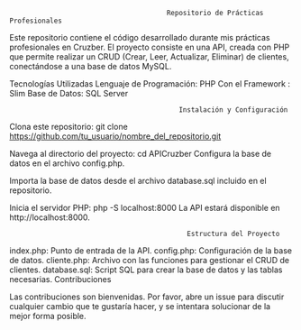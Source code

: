                                            Repositorio de Prácticas Profesionales
Este repositorio contiene el código desarrollado durante mis prácticas profesionales en Cruzber. El proyecto consiste en una API,
creada con PHP que permite realizar un CRUD (Crear, Leer, Actualizar, Eliminar) de clientes, conectándose a una base de datos MySQL.

Tecnologías Utilizadas
Lenguaje de Programación: PHP 
Con el Framework : Slim 
Base de Datos: SQL Server

                                              Instalación y Configuración

Clona este repositorio:
git clone https://github.com/tu_usuario/nombre_del_repositorio.git

Navega al directorio del proyecto:
cd APICruzber
Configura la base de datos en el archivo config.php.

Importa la base de datos desde el archivo database.sql incluido en el repositorio.

Inicia el servidor PHP:
php -S localhost:8000
La API estará disponible en http://localhost:8000.

                                                Estructura del Proyecto
index.php: Punto de entrada de la API.
config.php: Configuración de la base de datos.
cliente.php: Archivo con las funciones para gestionar el CRUD de clientes.
database.sql: Script SQL para crear la base de datos y las tablas necesarias.
Contribuciones


Las contribuciones son bienvenidas. Por favor, abre un issue para discutir cualquier cambio que te gustaría hacer, y se intentara solucionar de la mejor forma posible.
